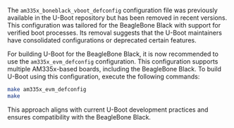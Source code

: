 The `am335x_boneblack_vboot_defconfig` configuration file was previously available in the U-Boot repository but has been removed in recent versions. This configuration was tailored for the BeagleBone Black with support for verified boot processes. Its removal suggests that the U-Boot maintainers have consolidated configurations or deprecated certain features.

For building U-Boot for the BeagleBone Black, it is now recommended to use the `am335x_evm_defconfig` configuration. This configuration supports multiple AM335x-based boards, including the BeagleBone Black. To build U-Boot using this configuration, execute the following commands:

```bash
make am335x_evm_defconfig
make
```

This approach aligns with current U-Boot development practices and ensures compatibility with the BeagleBone Black.  
